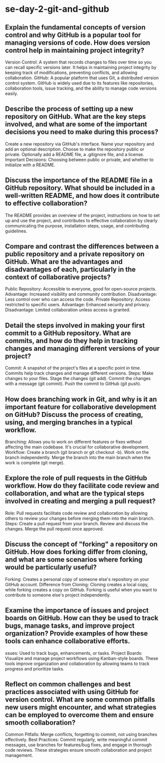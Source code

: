 # se-day-2-git-and-github
## Explain the fundamental concepts of version control and why GitHub is a popular tool for managing versions of code. How does version control help in maintaining project integrity?
Version Control: A system that records changes to files over time so you can recall specific versions later. It helps in maintaining project integrity by keeping track of modifications, preventing conflicts, and allowing collaboration.
GitHub: A popular platform that uses Git, a distributed version control system. GitHub is widely used due to its features like repositories, collaboration tools, issue tracking, and the ability to manage code versions easily.

## Describe the process of setting up a new repository on GitHub. What are the key steps involved, and what are some of the important decisions you need to make during this process?
Create a new repository via GitHub's interface.
Name your repository and add an optional description.
Choose to make the repository public or private.
Optionally add a README file, a .gitignore file, and a license.
Important Decisions: Choosing between public or private, and whether to initialize with a README.

## Discuss the importance of the README file in a GitHub repository. What should be included in a well-written README, and how does it contribute to effective collaboration?
The README provides an overview of the project, instructions on how to set up and use the project, and contributes to effective collaboration by clearly communicating the purpose, installation steps, usage, and contributing guidelines.

## Compare and contrast the differences between a public repository and a private repository on GitHub. What are the advantages and disadvantages of each, particularly in the context of collaborative projects?
Public Repository: Accessible to everyone, good for open-source projects. Advantage: Increased visibility and community contribution. Disadvantage: Less control over who can access the code.
Private Repository: Access restricted to specific users. Advantage: Enhanced security and privacy. Disadvantage: Limited collaboration unless access is granted.

## Detail the steps involved in making your first commit to a GitHub repository. What are commits, and how do they help in tracking changes and managing different versions of your project?
Commit: A snapshot of the project's files at a specific point in time. Commits help track changes and manage different versions.
Steps:
Make changes to your files.
Stage the changes (git add).
Commit the changes with a message (git commit).
Push the commit to GitHub (git push).

## How does branching work in Git, and why is it an important feature for collaborative development on GitHub? Discuss the process of creating, using, and merging branches in a typical workflow.
Branching: Allows you to work on different features or fixes without affecting the main codebase. It's crucial for collaborative development.
Workflow:
Create a branch (git branch or git checkout -b).
Work on the branch independently.
Merge the branch into the main branch when the work is complete (git merge).
## Explore the role of pull requests in the GitHub workflow. How do they facilitate code review and collaboration, and what are the typical steps involved in creating and merging a pull request?
Role: Pull requests facilitate code review and collaboration by allowing others to review your changes before merging them into the main branch.
Steps:
Create a pull request from your branch.
Review and discuss the changes.
Merge the pull request once approved.
## Discuss the concept of "forking" a repository on GitHub. How does forking differ from cloning, and what are some scenarios where forking would be particularly useful?
Forking: Creates a personal copy of someone else's repository on your GitHub account.
Difference from Cloning: Cloning creates a local copy, while forking creates a copy on GitHub. Forking is useful when you want to contribute to someone else's project independently.

## Examine the importance of issues and project boards on GitHub. How can they be used to track bugs, manage tasks, and improve project organization? Provide examples of how these tools can enhance collaborative efforts.
ssues: Used to track bugs, enhancements, or tasks.
Project Boards: Visualize and manage project workflows using Kanban-style boards. These tools improve organization and collaboration by allowing teams to track progress and prioritize tasks.
## Reflect on common challenges and best practices associated with using GitHub for version control. What are some common pitfalls new users might encounter, and what strategies can be employed to overcome them and ensure smooth collaboration?
Common Pitfalls: Merge conflicts, forgetting to commit, not using branches effectively.
Best Practices: Commit regularly, write meaningful commit messages, use branches for features/bug fixes, and engage in thorough code reviews. These strategies ensure smooth collaboration and project management.
